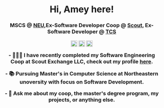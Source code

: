 <h1 align="center">Hi, Amey here!</h1>
<h3 align="center">MSCS @ <a href=https://www.khoury.northeastern.edu target="blank">NEU</a>,Ex-Software Developer Coop @ <a href=https://www.goscoutgo.com target="blank">Scout</a>, Ex-Software Developer @ <a href=https://www.tcs.com target="blank">TCS</a>
<p align="center">
<a href=mailto:arya.am@northeastern.edu target="blank"><img align="center" src=https://cdn.jsdelivr.net/npm/simple-icons@3.0.1/icons/gmail.svg alt="amey" height="20" width="20" /></a>
<a href=https://www.linkedin.com/in/ameyarya target="blank"><img align="center" src=https://cdn.jsdelivr.net/npm/simple-icons@3.0.1/icons/linkedin.svg alt="itsjafer" height="20" width="20" /></a>
<a href=https://ameyarya.github.io target="blank"><img align="center" src=https://cdn.jsdelivr.net/npm/simple-icons@3.0.1/icons/googlechrome.svg alt="itsjafer" height="20" width="20" /></a>
</p>
<p align="center">
- 👨🏻‍💻 I have recently completed my Software Engineering Coop at Scout Exchange LLC, check out my profile <a href=https://ameyarya.github.io/>here</a>.
</p>
<p align="center">
- 📚 Pursuing Master's in Computer Science at Northeastern unoversity with focus on Software Development.
</p>
<p align="center">
- 💬 Ask me about my coop, the master's degree program, my projects, or anything else.
</p>

